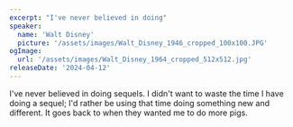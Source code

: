 ```yaml
---
excerpt: "I've never believed in doing"
speaker:
  name: 'Walt Disney'
  picture: '/assets/images/Walt_Disney_1946_cropped_100x100.JPG'
ogImage:
  url: '/assets/images/Walt_Disney_1964_cropped_512x512.jpg'
releaseDate: '2024-04-12'
---
```


I've never believed in doing sequels. I didn't want to waste the time I have doing a sequel; I'd rather be using that time doing something new and different. It goes back to when they wanted me to do more pigs.
